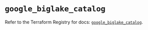 # `google_biglake_catalog`

Refer to the Terraform Registry for docs: [`google_biglake_catalog`](https://registry.terraform.io/providers/hashicorp/google/5.43.0/docs/resources/biglake_catalog).

